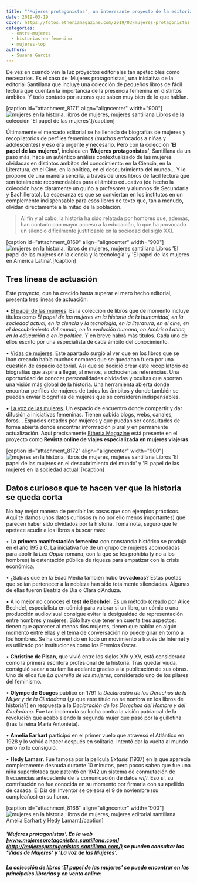 ```yaml
---
title: "'Mujeres protagonistas', un interesante proyecto de la editorial Santillana"
date: 2019-03-19
cover: https://fotos.etheriamagazine.com/2019/03/mujeres-protagonistas-portadas.jpg
categories: 
  - entre-mujeres
  - historias-en-femenino
  - mujeres-top
authors: 
  - Susana García
---
```


De vez en cuando ven la luz proyectos editoriales tan apetecibles como necesarios. Es el 
caso de ‘Mujeres protagonistas’, una iniciativa de la editorial Santillana que incluye 
una colección de pequeños libros de fácil lectura que cuentan la importancia de la 
presencia femenina en distintos ámbitos. Y todo contado por autoras que saben muy bien 
de lo que hablan. 

\[caption id="attachment\_8171" align="aligncenter" width="900"\]![mujeres en la historia, libros de mujeres, mujeres santillana](https://fotos.etheriamagazine.com/2019/03/mujeres-protagonistas-portadas.jpg "Libros de la colección 'El papel de las mujeres'.") Libros de la colección 'El papel de las mujeres'.\[/caption\]

Últimamente el mercado editorial se ha llenado de biografías de mujeres y recopilatorios de perfiles femeninos (muchos enfocados a niñas y adolescentes) y eso era urgente y necesario. Pero con la colección **'El papel de las mujeres',** incluida en **‘Mujeres protagonistas’**, Santillana da un paso más, hace un auténtico análisis contextualizado de las mujeres olvidadas en distintos ámbitos del conocimiento: en la Ciencia, en la Literatura, en el Cine, en la política, en el descubrimiento del mundo… Y lo propone de una manera sencilla, a través de unos libros de fácil lectura que son totalmente recomendables para el ámbito educativo (de hecho la colección hace claramente un guiño a profesores y alumnos de Secundaria y Bachillerato). La esperanza es que se conviertan en los institutos en un complemento indispensable para esos libros de texto que, tan a menudo, olvidan directamente a la mitad de la población.

> Al fin y al cabo, la historia ha sido relatada por hombres que, además, han contado con 
> mayor acceso a la educación, lo que ha provocado un silencio difícilmente justificable 
> en la sociedad del siglo XXI. 

\[caption id="attachment\_8169" align="aligncenter" width="900"\]![mujeres en la historia, libros de mujeres, mujeres santillana](https://fotos.etheriamagazine.com/2019/03/mujeres-protagonistas-ciencia-america-latina.jpg "Libros 'El papel de las mujeres en la ciencia y la tecnología' y 'El papel de las mujeres en América Latina'.") Libros 'El papel de las mujeres en la ciencia y la tecnología' y 'El papel de las mujeres en América Latina'.\[/caption\]

## Tres líneas de actuación

Este proyecto, que ha crecido hasta superar el mero hecho editorial, presenta tres líneas de actuación:

• [El papel de las mujeres](http://mujeresprotagonistas.santillana.com/el-papel-de-las-mujeres/). Es la colección de libros que de momento incluye títulos como _El papel de las mujeres en la historia de la humanidad, en la sociedad actual, en la ciencia y la tecnología, en la literatura, en el cine, en el descubrimiento del mundo, en la evolución humana, en América Latina, en la educación o en la política_. Y en breve habrá más títulos. Cada uno de ellos escrito por una especialista de cada ámbito del conocimiento.

• [Vidas de mujeres](http://mujeresprotagonistas.santillana.com/vidas-de-mujeres/). Este apartado surgió al ver que en los libros que se iban creando había muchos nombres que se quedaban fuera por una cuestión de espacio editorial. Así que se decidió crear este recopilatorio de biografías que aspira a llegar, al menos, a ochocientas referencias. Una oportunidad de conocer personalidades olvidadas y ocultas que aportan una visión más global de la historia. Una herramienta abierta donde encontrar perfiles de mujeres de todos los ámbitos y donde también se pueden enviar biografías de mujeres que se consideren indispensables.

• [La voz de las mujeres](http://mujeresprotagonistas.santillana.com/la-voz-de-las-mujeres/). Un espacio de encuentro donde compartir y dar difusión a iniciativas femeninas. Tienen cabida blogs, webs, canales, foros… Espacios creados por mujeres y que puedan ser consultados de forma abierta donde encontrar información plural y en permanente actualización. Aquí precisamente [Etheria Magazine](http://mujeresprotagonistas.santillana.com/voz/etheria-magazine/) está presente en el proyecto como **Revista online de viajes especializada en mujeres viajeras**.

\[caption id="attachment\_8172" align="aligncenter" width="900"\]![mujeres en la historia, libros de mujeres, mujeres santillana](https://fotos.etheriamagazine.com/2019/03/mujeres-protagonistas-sociedad-descubrimiento.jpg "Libros 'El papel de las mujeres en el descubrimiento del mundo' y 'El papel de las mujeres en la sociedad actual'.") Libros 'El papel de las mujeres en el descubrimiento del mundo' y 'El papel de las mujeres en la sociedad actual'.\[/caption\]

## Datos curiosos que te hacen ver que la historia se queda corta

No hay mejor manera de percibir las cosas que con ejemplos prácticos. Aquí te damos unos datos curiosos (y no por ello menos importantes) que parecen haber sido olvidados por la historia. Toma nota, seguro que te apetece acudir a los libros a buscar más:

• La **primera manifestación femenina** con constancia histórica se produjo en el año 195 a.C. La iniciativa fue de un grupo de mujeres acomodadas para abolir la _Lex Oppia_ romana, con la que se les prohibía (y no a los hombres) la ostentación pública de riqueza para empatizar con la crisis económica.

• ¿Sabías que en la Edad Media también hubo **trovadoras**? Estas poetas que solían pertenecer a la nobleza han sido totalmente silenciadas. Algunas de ellas fueron Beatriz de Día o Clara d’Anduza.

• A lo mejor no conoces el **test de Bechdel**. Es un método (creado por Alice Bechdel, especialista en cómic) para valorar si un libro, un cómic o una producción audiovisual consigue evitar la desigualdad de representación entre hombres y mujeres. Sólo hay que tener en cuenta tres aspectos: tienen que aparecer al menos dos mujeres, tienen que hablar en algún momento entre ellas y el tema de conversación no puede girar en torno a los hombres. Se ha convertido en todo un movimiento a través de Internet y es utilizado por instituciones como los Premios Óscar.

• **Christine de Pisan**, que vivió entre los siglos XIV y XV, está considerada como la primera escritora profesional de la historia. Tras quedar viuda, consiguió sacar a su familia adelante gracias a la publicación de sus obras. Uno de ellos fue _La querella de las mujeres_, considerado uno de los pilares del feminismo.

• **Olympe de Gouges** publicó en 1791 la _Declaración de los Derechos de la Mujer y de la Ciudadana_ (¿a que este título no se nombra en los libros de historia?) en respuesta a la _Declaración de los Derechos del Hombre y del Ciudadano_. Fue tan incómoda su lucha contra la visión patriarcal de la revolución que acabó siendo la segunda mujer que pasó por la guillotina (tras la reina María Antonieta).

• **Amelia Earhart** participó en el primer vuelo que atravesó el Atlántico en 1928 y lo volvió a hacer después en solitario. Intentó dar la vuelta al mundo pero no lo consiguió.

• **Hedy Lamarr**. Fue famosa por la película _Éxtasis_ (1937) en la que aparecía completamente desnuda durante 10 minutos, pero pocos saben que fue una niña superdotada que patentó en 1942 un sistema de conmutación de frecuencias antecedente de la comunicación de datos _wifi_. Eso sí, su contribución no fue conocida en su momento por firmarla con su apellido de casada. El Día del Inventor se celebra el 9 de noviembre (su cumpleaños) en su honor.

\[caption id="attachment\_8168" align="aligncenter" width="900"\]![mujeres en la historia, libros de mujeres, mujeres editorial santillana](https://fotos.etheriamagazine.com/2019/03/Mujeres-protagonistas-anecdotas.jpg "Amelia Earhart y Hedy Lamarr.") Amelia Earhart y Hedy Lamarr.\[/caption\]

##### **'Mujeres protagonistas'**. En la web [www.mujeresprotagonistas.santillana.com](http://mujeresprotagonistas.santillana.com/) se pueden consultar las ‘Vidas de Mujeres’ y ‘La voz de las Mujeres’.

##### La colección de libros ‘El papel de las mujeres’ se puede encontrar en las principales librerías y en venta online:

<!--
<iframe style="width: 120px; height: 240px;" src="https://rcm-eu.amazon-adsystem.com/e/cm?ref=tf_til&amp;t=etheriamagazi-21&amp;m=amazon&amp;o=30&amp;p=8&amp;l=as1&amp;IS1=1&amp;npa=1&amp;asins=8414108393&amp;linkId=4e2f0407e3066a6778d585379c43e2c9&amp;bc1=ffffff&amp;lt1=_top&amp;fc1=333333&amp;lc1=0066c0&amp;bg1=ffffff&amp;f=ifr" width="300" height="150" frameborder="0" marginwidth="0" marginheight="0" scrolling="no"></iframe>
-->

<!--
<iframe style="width: 120px; height: 240px;" src="https://rcm-eu.amazon-adsystem.com/e/cm?ref=qf_sp_asin_til&amp;t=etheriamagazi-21&amp;m=amazon&amp;o=30&amp;p=8&amp;l=as1&amp;IS1=1&amp;npa=1&amp;asins=8414108342&amp;linkId=e2143b7d6e7a544691f0cb37c0df0f5d&amp;bc1=ffffff&amp;lt1=_top&amp;fc1=333333&amp;lc1=0066c0&amp;bg1=ffffff&amp;f=ifr" width="300" height="150" frameborder="0" marginwidth="0" marginheight="0" scrolling="no"></iframe>
-->
